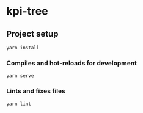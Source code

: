 # kpi-tree

## Project setup
```
yarn install
```

### Compiles and hot-reloads for development
```
yarn serve
```

### Lints and fixes files
```
yarn lint
```